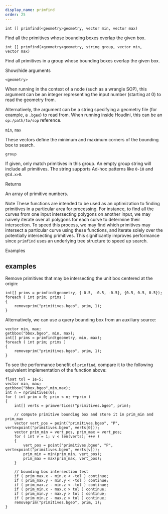 ```yaml
---
display_name: primfind
order: 25
---
```

`int [] primfind(<geometry>geometry, vector min, vector max)`

Find all the primitives whose bounding boxes overlap the given box.

`int [] primfind(<geometry>geometry, string group, vector min, vector max)`

Find all primitives in a group whose bounding boxes overlap the given box.

Show/hide arguments

`<geometry>`

When running in the context of a node (such as a wrangle SOP), this argument can be an integer representing the input number (starting at 0) to read the geometry from.

Alternatively, the argument can be a string specifying a geometry file (for example, a `.bgeo`) to read from. When running inside Houdini, this can be an `op:/path/to/sop` reference.

`min`, `max`

These vectors define the minimum and maximum corners of the bounding box to search.

`group`

If given, only match primitives in this group.
An empty group string will include all primitives.
The string supports Ad-hoc patterns like `0-10` and `@Cd.x>0`.

Returns

An array of primitive numbers.

Note
These functions are intended to be used as an optimization to finding primitives
in a particular area for processing. For instance, to find all the curves
from one input intersecting polygons on another input, we may naively iterate
over all polygons for each curve to determine their intersection. To speed this
process, we may find which primitives may intersect a particular curve using
these functions, and iterate solely over the potentially intersecting
primitives. This significantly improves performance since `primfind` uses an
underlying tree structure to speed up search.

Examples

## examples

Remove primitives that may be intersecting the unit box centered at the origin:

```vex
int[] prims = primfind(geometry, {-0.5, -0.5, -0.5}, {0.5, 0.5, 0.5});
foreach ( int prim; prims )
{
    removeprim("primitives.bgeo", prim, 1);
}

```

Alternatively, we can use a query bounding box from an auxiliary source:

```vex
vector min, max;
getbbox("bbox.bgeo", min, max);
int[] prims = primfind(geometry, min, max);
foreach ( int prim; prims )
{
    removeprim("primitives.bgeo", prim, 1);
}

```

To see the performance benefit of `primfind`, compare it to the following equivalent
implementation of the function above:

```vex
float tol = 1e-5;
vector min, max;
getbbox("bbox.bgeo",min,max);
int n = nprimitives(0);
for ( int prim = 0; prim < n; ++prim )
{
    int[] verts = primvertices("primitives.bgeo", prim);

    // compute primitive bounding box and store it in prim_min and prim_max
    vector vert_pos = point("primitives.bgeo", "P", vertexpoint("primitives.bgeo", verts[0]));
    vector prim_min = vert_pos, prim_max = vert_pos;
    for ( int v = 1; v < len(verts); ++v )
    {
        vert_pos = point("primitives.bgeo", "P", vertexpoint("primitives.bgeo", verts[v]));
        prim_min = min(prim_min, vert_pos);
        prim_max = max(prim_max, vert_pos);
    }

    // bounding box intersection test
    if ( prim_max.x - min.x < -tol ) continue;
    if ( prim_max.y - min.y < -tol ) continue;
    if ( prim_max.z - min.z < -tol ) continue;
    if ( prim_min.x - max.x > tol ) continue;
    if ( prim_min.y - max.y > tol ) continue;
    if ( prim_min.z - max.z > tol ) continue;
    removeprim("primitives.bgeo", prim, 1);
}

```
